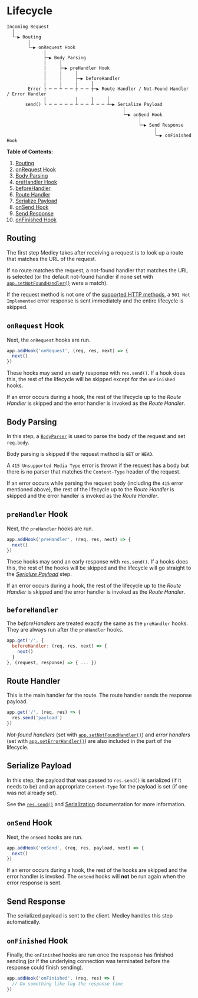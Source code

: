 # Lifecycle

```
Incoming Request
  │
  └─▶ Routing
        │
        └─▶ onRequest Hook
              │
              ├─▶ Body Parsing
              |     │
              |     ├─▶ preHandler Hook
              |     |     │
              |     |     ├─▶ beforeHandler
              |     |     |     │
        Error ├ ─ ─ ┴ ─ ─ ┼ ─ ─ ┼─▶ Route Handler / Not-Found Handler / Error Handler
              |           |     |     │
       send() └ ─ ─ ─ ─ ─ ┴ ─ ─ ┴ ─ ─ ┴─▶ Serialize Payload
                                            │
                                            └─▶ onSend Hook
                                                  │
                                                  └─▶ Send Response
                                                        │
                                                        └─▶ onFinished Hook
```

**Table of Contents:**

1. [Routing](#routing)
1. [onRequest Hook](#onrequest-hook)
1. [Body Parsing](#body-parsing)
1. [preHandler Hook](#prehandler-hook)
1. [beforeHandler](#beforehandler)
1. [Route Handler](#route-handler)
1. [Serialize Payload](#serialize-payload)
1. [onSend Hook](#onsend-hook)
1. [Send Response](#send-response)
1. [onFinished Hook](#onfinished-hook)

## Routing

The first step Medley takes after receiving a request is to look up a route that matches the URL of the request.

If no route matches the request, a not-found handler that matches the URL is selected (or the default not-found handler if none set with [`app.setNotFoundHandler()`](App.md#set-not-found-handler) were a match).

If the request method is not one of the [supported HTTP methods](Routes.md#options), a `501 Not Implemented` error response is sent immediately and the entire lifecycle is skipped. 

## `onRequest` Hook

Next, the `onRequest` hooks are run.

```js
app.addHook('onRequest', (req, res, next) => {
  next()
})
```

These hooks may send an early response with `res.send()`. If a hook does this, the rest of the lifecycle will be skipped except for the `onFinished` hooks.

If an error occurs during a hook, the rest of the lifecycle up to the *Route Handler* is skipped and the error handler is invoked as the *Route Handler*.

## Body Parsing

In this step, a [`BodyParser`](BodyParser.md) is used to parse the body of the request and set `req.body`.

Body parsing is skipped if the request method is `GET` or `HEAD`.

A `415 Unsupported Media Type` error is thrown if the request has a body but there is no parser that matches the `Content-Type` header of the request.

If an error occurs while parsing the request body (including the `415` error mentioned above), the rest of the lifecycle up to the *Route Handler* is skipped and the error handler is invoked as the *Route Handler*.

## `preHandler` Hook

Next, the `preHandler` hooks are run.

```js
app.addHook('preHandler', (req, res, next) => {
  next()
})
```

These hooks may send an early response with `res.send()`. If a hooks does this, the rest of the hooks will be skipped and the lifecycle will go straight to the [*Serialize Payload*](#serialize-payload) step.

If an error occurs during a hook, the rest of the lifecycle up to the *Route Handler* is skipped and the error handler is invoked as the *Route Handler*.

## `beforeHandler`

The *beforeHandlers* are treated exactly the same as the `preHandler` hooks. They are always run after the `preHandler` hooks.

```js
app.get('/', {
  beforeHandler: (req, res, next) => {
    next()
  }
}, (request, response) => { ... })
```

## Route Handler

This is the main handler for the route. The route handler sends the response payload.

```js
app.get('/', (req, res) => {
  res.send('payload')
})
```

*Not-found handlers* (set with [`app.setNotFoundHandler()`](App.md#set-not-found-handler)) and *error handlers* (set with [`app.setErrorHandler()`](App.md#set-error-handler)) are also included in the part of the lifecycle.

## Serialize Payload

In this step, the payload that was passed to `res.send()` is serialized (if it needs to be) and an appropriate `Content-Type` for the payload is set (if one was not already set).

See the [`res.send()`](Response.md#send) and [Serialization](Serialization.md) documentation for more information.

## `onSend` Hook

Next, the `onSend` hooks are run.

```js
app.addHook('onSend', (req, res, payload, next) => {
  next()
})
```

If an error occurs during a hook, the rest of the hooks are skipped and the error handler is invoked. The `onSend` hooks will **not** be run again when the error response is sent.

## Send Response

The serialized payload is sent to the client. Medley handles this step automatically.

## `onFinished` Hook

Finally, the `onFinished` hooks are run once the response has finished sending (or if
the underlying connection was terminated before the response could finish sending).

```js
app.addHook('onFinished', (req, res) => {
  // Do something like log the response time
})
```
